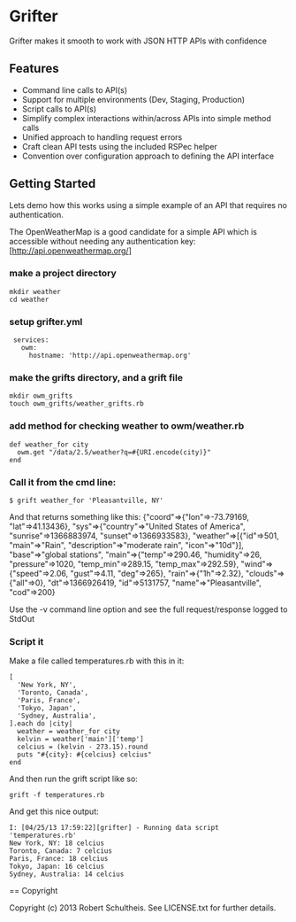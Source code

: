 Grifter
=======
Grifter makes it smooth to work with JSON HTTP APIs with confidence

Features
--------
- Command line calls to API(s)
- Support for multiple environments (Dev, Staging, Production)
- Script calls to API(s)
- Simplify complex interactions within/across APIs into simple method calls
- Unified approach to handling request errors
- Craft clean API tests using the included RSPec helper
- Convention over configuration approach to defining the API interface

Getting Started
---------------
Lets demo how this works using a simple example of an API that requires no
authentication.

The OpenWeatherMap is a good candidate for a simple API
which is accessible without needing any authentication key:
[http://api.openweathermap.org/]


### make a project directory

    mkdir weather
    cd weather

### setup grifter.yml

     services:
       owm:
         hostname: 'http://api.openweathermap.org'

### make the grifts directory, and a grift file

    mkdir owm_grifts
    touch owm_grifts/weather_grifts.rb

### add method for checking weather to owm/weather.rb
    def weather_for city
      owm.get "/data/2.5/weather?q=#{URI.encode(city)}"
    end

### Call it from the cmd line:
    $ grift weather_for 'Pleasantville, NY'

And that returns something like this:
    {"coord"=>{"lon"=>-73.79169, "lat"=>41.13436}, "sys"=>{"country"=>"United States of America", "sunrise"=>1366883974, "sunset"=>1366933583}, "weather"=>[{"id"=>501, "main"=>"Rain", "description"=>"moderate rain", "icon"=>"10d"}], "base"=>"global stations", "main"=>{"temp"=>290.46, "humidity"=>26, "pressure"=>1020, "temp_min"=>289.15, "temp_max"=>292.59}, "wind"=>{"speed"=>2.06, "gust"=>4.11, "deg"=>265}, "rain"=>{"1h"=>2.32}, "clouds"=>{"all"=>0}, "dt"=>1366926419, "id"=>5131757, "name"=>"Pleasantville", "cod"=>200}

Use the -v command line option and see the full request/response logged to StdOut

### Script it
Make a file called temperatures.rb with this in it:

    [
      'New York, NY',
      'Toronto, Canada',
      'Paris, France',
      'Tokyo, Japan',
      'Sydney, Australia',
    ].each do |city|
      weather = weather_for city
      kelvin = weather['main']['temp']
      celcius = (kelvin - 273.15).round
      puts "#{city}: #{celcius} celcius"
    end

And then run the grift script like so:

    grift -f temperatures.rb

And get this nice output:

    I: [04/25/13 17:59:22][grifter] - Running data script 'temperatures.rb'
    New York, NY: 18 celcius
    Toronto, Canada: 7 celcius
    Paris, France: 18 celcius
    Tokyo, Japan: 16 celcius
    Sydney, Australia: 14 celcius


== Copyright

Copyright (c) 2013 Robert Schultheis. See LICENSE.txt for
further details.
